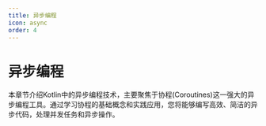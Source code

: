 ```yaml
---
title: 异步编程
icon: async
order: 4
---
```


# 异步编程

本章节介绍Kotlin中的异步编程技术，主要聚焦于协程(Coroutines)这一强大的异步编程工具。通过学习协程的基础概念和实践应用，您将能够编写高效、简洁的异步代码，处理并发任务和异步操作。
